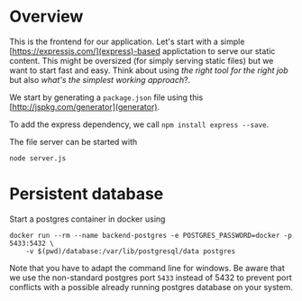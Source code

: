 # Overview

This is the frontend for our application. Let's start with a simple [https://expressjs.com/](express)-based applictation to  serve our static content. This might be oversized (for simply serving static files) but we want to start fast and easy. Think about using _the right tool for the right job_ but also _what's the simplest working approach_?.

We start by generating a `package.json` file using this [http://jspkg.com/generator](generator). 

To add the express dependency, we call `npm install express --save`.

The file server can be started with

    node server.js
    
# Persistent database

Start a postgres container in docker using 

    docker run --rm --name backend-postgres -e POSTGRES_PASSWORD=docker -p 5433:5432 \
        -v $(pwd)/database:/var/lib/postgresql/data postgres     
        
Note that you have to adapt the command line for windows. Be aware that we use the non-standard postgres port `5433` 
instead of 5432 to prevent port conflicts with a possible already running postgres database on your system.         
        